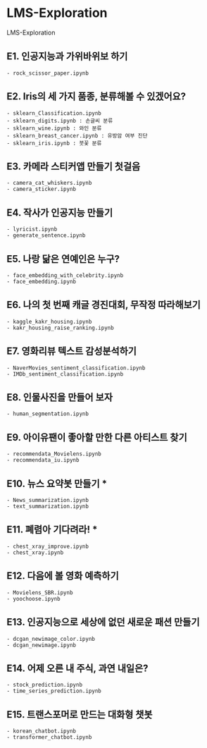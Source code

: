 # LMS-Exploration
LMS-Exploration

## E1. 인공지능과 가위바위보 하기      
    - rock_scissor_paper.ipynb    
    
## E2. Iris의 세 가지 품종, 분류해볼 수 있겠어요?    
    - sklearn_Classification.ipynb    
    - sklearn_digits.ipynb : 손글씨 분류    
    - sklearn_wine.ipynb : 와인 분류    
    - sklearn_breast_cancer.ipynb : 유방암 여부 진단      
    - sklearn_iris.ipynb : 붓꽃 분류     
    
## E3. 카메라 스티커앱 만들기 첫걸음   
    - camera_cat_whiskers.ipynb    
    - camera_sticker.ipynb    
    
## E4. 작사가 인공지능 만들기
    - lyricist.ipynb      
    - generate_sentence.ipynb    
    
## E5. 나랑 닮은 연예인은 누구?    
    - face_embedding_with_celebrity.ipynb    
    - face_embedding.ipynb    

## E6. 나의 첫 번째 캐글 경진대회, 무작정 따라해보기
    - kaggle_kakr_housing.ipynb    
    - kakr_housing_raise_ranking.ipynb    
    
## E7. 영화리뷰 텍스트 감성분석하기
    - NaverMovies_sentiment_classification.ipynb    
    - IMDb_sentiment_classification.ipynb    
    
## E8. 인물사진을 만들어 보자
    - human_segmentation.ipynb   

## E9. 아이유팬이 좋아할 만한 다른 아티스트 찾기
    - recommendata_Movielens.ipynb    
    - recommendata_iu.ipynb    
    
## E10. 뉴스 요약봇 만들기 *
    - News_summarization.ipynb    
    - text_summarization.ipynb    
    
## E11. 폐렴아 기다려라! * 
    - chest_xray_improve.ipynb     
    - chest_xray.ipynb   
    
## E12. 다음에 볼 영화 예측하기
    - Movielens_SBR.ipynb    
    - yoochoose.ipynb    
    
## E13. 인공지능으로 세상에 없던 새로운 패션 만들기
    - dcgan_newimage_color.ipynb    
    - dcgan_newimage.ipynb     
    
## E14. 어제 오른 내 주식, 과연 내일은?
    - stock_prediction.ipynb    
    - time_series_prediction.ipynb    
    
## E15. 트랜스포머로 만드는 대화형 챗봇
    - korean_chatbot.ipynb    
    - transformer_chatbot.ipynb    
